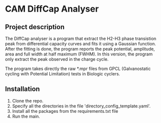 # CAM DiffCap Analyser
## Project description  
The DiffCap analyser is a program that extract the H2-H3 phase transistion peak from differential capacity curves and fits it using a Gaussian function. After the fitting is done, the
program reports the peak potential, amplitude, area and full width at half maximum (FWHM). In this version, the program only extract the peak observed in the charge cycle.  

The program takes directly the raw *.mpr files from GPCL (Galvanostatic cycling with Potential Limitation) tests in Biologic cyclers.  

## Installation
1. Clone the repo.
2. Specify all the directories in the file 'directory_config_template.yaml'.
3. Install all the packages from the requirements.txt file
4. Run the main.
